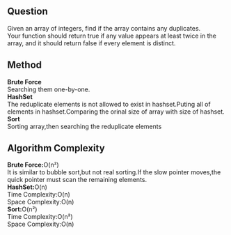 <h2>Question</h2>
Given an array of integers, find if the array contains any duplicates.<br>
Your function should return true if any value appears at least twice in the array, and it should return false if every element is distinct.<br>
<h2>Method</h2>
<b>Brute Force</b><br>
Searching them one-by-one.<br>
<b>HashSet</b><br>
The reduplicate elements is not allowed to exist in hashset.Puting all of elements in hashset.Comparing the orinal size of array with size of hashset.<br>
<b>Sort</b><br>
Sorting array,then searching the reduplicate elements<br>
<h2>Algorithm Complexity</h2>
<b>Brute Force:</b>O(n²)<br>
It is similar to bubble sort,but not real sorting.If the slow pointer moves,the quick pointer must scan the remaining elements.<br>
<b>HashSet:</b>O(n)<br>
Time Complexity:O(n)<br>
Space Complexity:O(n)<br>
<b>Sort:</b>O(n²)<br>
Time Complexity:O(n²)<br>
Space Complexity:O(n)

